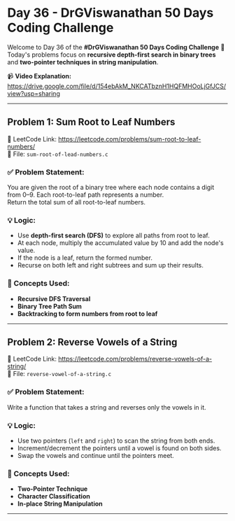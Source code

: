 # Day 36 - DrGViswanathan 50 Days Coding Challenge

Welcome to Day 36 of the **#DrGViswanathan 50 Days Coding Challenge** 🎯  
Today's problems focus on **recursive depth-first search in binary trees** and **two-pointer techniques in string manipulation**.

📹 **Video Explanation:**  
https://drive.google.com/file/d/154ebAkM_NKCATbznH1HQFMHOoLjGfJCS/view?usp=sharing

---

## Problem 1: Sum Root to Leaf Numbers

🔗 LeetCode Link: https://leetcode.com/problems/sum-root-to-leaf-numbers/  
📂 File: `sum-root-of-lead-numbers.c`

### ✅ Problem Statement:
You are given the root of a binary tree where each node contains a digit from 0–9. Each root-to-leaf path represents a number.  
Return the total sum of all root-to-leaf numbers.

### 💡 Logic:
- Use **depth-first search (DFS)** to explore all paths from root to leaf.
- At each node, multiply the accumulated value by 10 and add the node's value.
- If the node is a leaf, return the formed number.
- Recurse on both left and right subtrees and sum up their results.

### 🧠 Concepts Used:
- **Recursive DFS Traversal**
- **Binary Tree Path Sum**
- **Backtracking to form numbers from root to leaf**

---

## Problem 2: Reverse Vowels of a String

🔗 LeetCode Link: https://leetcode.com/problems/reverse-vowels-of-a-string/  
📂 File: `reverse-vowel-of-a-string.c`

### ✅ Problem Statement:
Write a function that takes a string and reverses only the vowels in it.

### 💡 Logic:
- Use two pointers (`left` and `right`) to scan the string from both ends.
- Increment/decrement the pointers until a vowel is found on both sides.
- Swap the vowels and continue until the pointers meet.

### 🧠 Concepts Used:
- **Two-Pointer Technique**
- **Character Classification**
- **In-place String Manipulation**

---

